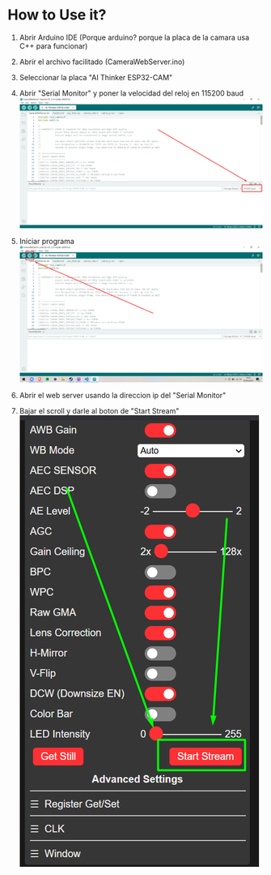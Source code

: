 # How to Use it?
1) Abrir Arduino IDE (Porque arduino? porque la placa de la camara usa C++ para funcionar)

2) Abrir el archivo facilitado (CameraWebServer.ino)
3) Seleccionar la placa "AI Thinker ESP32-CAM"
4) Abrir "Serial Monitor" y poner la velocidad del reloj en 115200 baud
![alt text](image.png)
5) Iniciar programa
![alt text](image-1.png)
6) Abrir el web server usando la direccion ip del "Serial Monitor"
7) Bajar el scroll y darle al boton de "Start Stream"
![alt text](image-2.png)